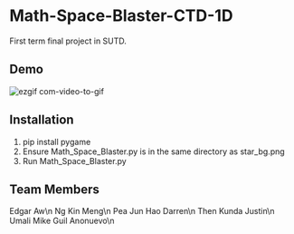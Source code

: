 # Math-Space-Blaster-CTD-1D
First term final project in SUTD.

## Demo
![ezgif com-video-to-gif](https://user-images.githubusercontent.com/85046928/235602757-2474ea8d-aef3-483e-a225-c0973444a2ab.gif)


## Installation
1. pip install pygame
2. Ensure Math_Space_Blaster.py is in the same directory as star_bg.png
3. Run Math_Space_Blaster.py

## Team Members
Edgar Aw\n
Ng Kin Meng\n
Pea Jun Hao Darren\n
Then Kunda Justin\n
Umali Mike Guil Anonuevo\n
